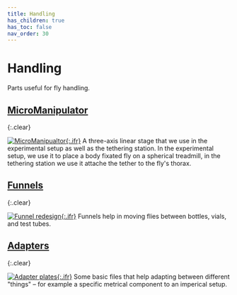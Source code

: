 ```yaml
---
title: Handling
has_children: true
has_toc: false
nav_order: 30
---
```



# Handling

Parts useful for fly handling.

## [MicroManipulator]({{site.baseurl}}/handling/micromanipulator)
{:.clear}

[![MicroManipualtor]({{"/assets/img/Handling/MicroManipulator/MicroManipulator_Assembly_Figure2.png"|relative_url}}){:.ifr}]({{site.baseurl}}/handling/micromanipulator)
A three-axis linear stage that we use in the experimental setup as well as the tethering station. In the experimental setup, we use it to place a body fixated fly on a spherical treadmill, in the tethering station we use it attache the tether to the fly's thorax.

## [Funnels]({{site.baseurl}}/handling/funnels)
{:.clear}

[![Funnel redesign]({{"/assets/img/Handling/Funnels/Funnel_fly-vial-to-12mm-tube.png"|relative_url}}){:.ifr}]({{site.baseurl}}/handling/funnels)
Funnels help in moving flies between bottles, vials, and test tubes.

## [Adapters]({{site.baseurl}}/handling/adapter)
{:.clear}

[![Adapter plates]({{"/assets/img/Handling/Adapter_metric-imperial_manipulator/Adapter_metric-imperial_micro-manipulator_bottom.png"|relative_url}}){:.ifr}]({{site.baseurl}}/handling/adapter)
Some basic files that help adapting between different "things" – for example a specific metrical component to an imperical setup.